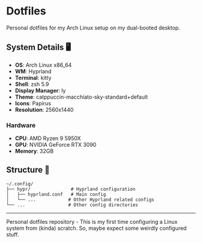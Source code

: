 # Dotfiles

Personal dotfiles for my Arch Linux setup on my dual-booted desktop.

## System Details 🖥️

- **OS**: Arch Linux x86_64
- **WM**: Hyprland
- **Terminal**: kitty
- **Shell**: zsh 5.9
- **Display Manager**: ly
- **Theme**: catppuccin-macchiato-sky-standard+default
- **Icons**: Papirus
- **Resolution**: 2560x1440

### Hardware
- **CPU**: AMD Ryzen 9 5950X
- **GPU**: NVIDIA GeForce RTX 3090
- **Memory**: 32GB

## Structure 📁

```
~/.config/
├── hypr/               # Hyprland configuration
│   ├── hyprland.conf   # Main config
│   └── ...            # Other Hyprland related configs
└── ...                # Other config directories
```

---

Personal dotfiles repository - This is my first time configuring a Linux system from (kinda) scratch. So, maybe expect some weirdly configured stuff.
